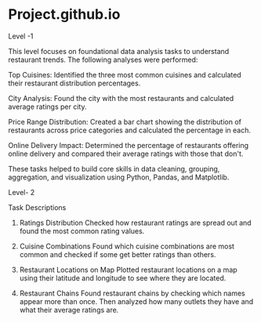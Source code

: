 # Project.github.io

Level -1 

This level focuses on foundational data analysis tasks to understand restaurant trends. The following analyses were performed:

Top Cuisines: Identified the three most common cuisines and calculated their restaurant distribution percentages.

City Analysis: Found the city with the most restaurants and calculated average ratings per city.

Price Range Distribution: Created a bar chart showing the distribution of restaurants across price categories and calculated the percentage in each.

Online Delivery Impact: Determined the percentage of restaurants offering online delivery and compared their average ratings with those that don't.

These tasks helped to build core skills in data cleaning, grouping, aggregation, and visualization using Python, Pandas, and Matplotlib.

Level- 2

Task Descriptions
1. Ratings Distribution
Checked how restaurant ratings are spread out and found the most common rating values.

2. Cuisine Combinations
Found which cuisine combinations are most common and checked if some get better ratings than others.

3. Restaurant Locations on Map
Plotted restaurant locations on a map using their latitude and longitude to see where they are located.

4. Restaurant Chains
Found restaurant chains by checking which names appear more than once. Then analyzed how many outlets they have and what their average ratings are.
